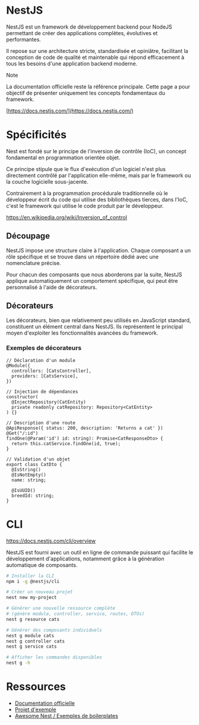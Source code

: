 # NestJS

NestJS est un framework de développement backend pour NodeJS permettant de créer des applications complètes, évolutives et performantes.

Il repose sur une architecture stricte, standardisée et opiniâtre, facilitant la conception de code de qualité et maintenable qui répond efficacement à tous les besoins d'une application backend moderne.

> [!NOTE]
> La documentation officielle reste la référence principale. Cette page a pour objectif de présenter uniquement les concepts fondamentaux du framework.
>
> [https://docs.nestjs.com/](https://docs.nestjs.com/)

# Spécificités

Nest est fondé sur le principe de l'inversion de contrôle (IoC), un concept fondamental en programmation orientée objet.

Ce principe stipule que le flux d'exécution d'un logiciel n'est plus directement contrôlé par l'application elle-même, mais par le framework ou la couche logicielle sous-jacente.

Contrairement à la programmation procédurale traditionnelle où le développeur écrit du code qui utilise des bibliothèques tierces, dans l'IoC, c'est le framework qui utilise le code produit par le développeur.

https://en.wikipedia.org/wiki/Inversion_of_control

## Découpage

NestJS impose une structure claire à l'application. Chaque composant a un rôle spécifique et se trouve dans un répertoire dédié avec une nomenclature précise.

Pour chacun des composants que nous aborderons par la suite, NestJS applique automatiquement un comportement spécifique, qui peut être personnalisé à l'aide de décorateurs.

## Décorateurs

Les décorateurs, bien que relativement peu utilisés en JavaScript standard, constituent un élément central dans NestJS. Ils représentent le principal moyen d'exploiter les fonctionnalités avancées du framework.

### Exemples de décorateurs

```tsx
// Déclaration d'un module
@Module({
  controllers: [CatsController],
  providers: [CatsService],
})

// Injection de dépendances
constructor(
  @InjectRepository(CatEntity)
  private readonly catRepository: Repository<CatEntity>
) {}

// Description d'une route
@ApiResponse({ status: 200, description: 'Returns a cat' })
@Get("/:id")
findOne(@Param('id') id: string): Promise<CatResponseDto> {
  return this.catService.findOne(id, true);
}

// Validation d'un objet
export class CatDto {
  @IsString()
  @IsNotEmpty()
  name: string;

  @IsUUID()
  breedId: string;
}
```

# CLI

https://docs.nestjs.com/cli/overview

NestJS est fourni avec un outil en ligne de commande puissant qui facilite le développement d'applications, notamment grâce à la génération automatique de composants.

```bash
# Installer la CLI
npm i -g @nestjs/cli

# Créer un nouveau projet
nest new my-project

# Générer une nouvelle ressource complète
# (génère module, controller, service, routes, DTOs)
nest g resource cats

# Générer des composants individuels
nest g module cats
nest g controller cats
nest g service cats

# Afficher les commandes disponibles
nest g -h
```

# Ressources

- [Documentation officielle](https://docs.nestjs.com/)
- [Projet d'exemple](https://github.com/opac-teach/nest-demo)
- [Awesome Nest / Exemples de boilerplates](https://github.com/nestjs/awesome-nestjs?tab=readme-ov-file#boilerplate)
